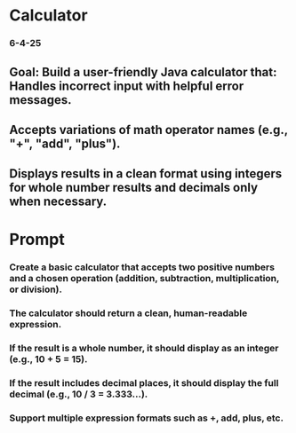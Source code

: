 # Calculator

### 6-4-25

## Goal: Build a user-friendly Java calculator that: Handles incorrect input with helpful error messages.
## Accepts variations of math operator names (e.g., "+", "add", "plus").
## Displays results in a clean format using integers for whole number results and decimals only when necessary.

# Prompt

### Create a basic calculator that accepts two positive numbers and a chosen operation (addition, subtraction, multiplication, or division). 
### The calculator should return a clean, human-readable expression. 
### If the result is a whole number, it should display as an integer (e.g., 10 + 5 = 15). 
### If the result includes decimal places, it should display the full decimal (e.g., 10 / 3 = 3.333...). 
### Support multiple expression formats such as +, add, plus, etc.